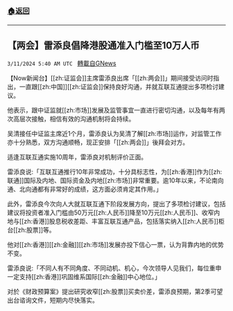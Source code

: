 ###  [:house:返回](README.md)
---


## 【两会】雷添良倡降港股通准入门槛至10万人币
`3/11/2024 5:40 AM UTC ` [轉載自GNews](https://gnews.org/articles/2383378)

【Now新闻台】[[zh:证监会]]主席雷添良出席「[[zh:两会]]」期间接受访问时指出，一直跟[[zh:中国]][[zh:证监会]]保持良好沟通，并就互联互通提出多项检讨建议。

他表示，跟中证监就[[zh:市场]]发展及监管事宜一直进行密切沟通，以及每年有两次高层次接触，相信有效的沟通机制将会持续。

吴清接任中证监主席近1个月，雷添良认为吴清了解[[zh:市场]]运作，对监管工作亦十分熟悉，双方沟通顺畅，现正安排「[[zh:两会]]」後拜会对方。

适逢互联互通实施10周年，雷添良对机制评价正面。

雷添良说:「互联互通推行10年非常成功，十分具标志性，为[[zh:香港]]作为[[zh:联通]]国际及内地、国际资金及内地[[zh:市场]]非常重要。逾10年以来，不论南向通、北向通都有非常好的成绩，这方面必须肯定其作用。」

此外，雷添良今次向人大就互联互通下阶段发展方向，提出了多项检讨建议，包括建议将投资者准入门槛由50万元[[zh:人民币]]降至10万元[[zh:人民币]]、收窄内地与[[zh:香港]]股息税收差距、丰富互联互通产品，包括落实纳入[[zh:人民币]]柜台[[zh:股票]]等。

他对[[zh:香港]][[zh:金融]][[zh:市场]]发展亦投下信心一票，认为背靠内地的优势不变。

雷添良说:「不同人有不同角度、不同动机、机心，今次领导人见我们，每位重申一定支持[[zh:香港]]巩固维系国际[[zh:金融]]中心地位。」

对於《财政预算案》提出研究收窄[[zh:股票]]买卖价差，雷添良预期，第2季可望出台谘询文件，短期内尽快落实。
